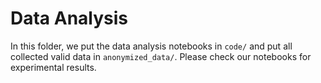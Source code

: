 # Data Analysis

In this folder, we put the data analysis notebooks in `code/` and put all collected valid data in `anonymized_data/`. Please check our notebooks for experimental results.
